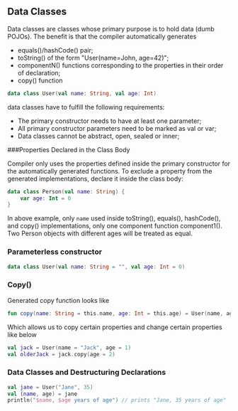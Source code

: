 ## Data Classes

Data classes are classes whose primary purpose is to hold data (dumb POJOs). The benefit is that the compiler automatically generates

* equals()/hashCode() pair;
* toString() of the form "User(name=John, age=42)";
* componentN() functions corresponding to the properties in their order of declaration;
* copy() function


```kotlin 
data class User(val name: String, val age: Int)
```

data classes have to fulfill the following requirements:

* The primary constructor needs to have at least one parameter;
* All primary constructor parameters need to be marked as val or var;
* Data classes cannot be abstract, open, sealed or inner;

###Properties Declared in the Class Body

 Compiler only uses the properties defined inside the primary constructor for the automatically generated functions. To exclude a property from the generated implementations, declare it inside the class body:

```kotlin 
data class Person(val name: String) {
    var age: Int = 0
}
```

In above example, only `name`  used inside toString(), equals(), hashCode(), and copy() implementations, only one component function component1().  Two Person objects with different ages will be treated as equal.

### Parameterless constructor
```kotlin
data class User(val name: String = "", val age: Int = 0)
```
### Copy()

Generated copy function looks like
```kotlin
fun copy(name: String = this.name, age: Int = this.age) = User(name, age)
```
Which allows us to copy certain properties and change certain properties like below

```kotlin
val jack = User(name = "Jack", age = 1)
val olderJack = jack.copy(age = 2)
```
### Data Classes and Destructuring Declarations
```kotlin
val jane = User("Jane", 35) 
val (name, age) = jane
println("$name, $age years of age") // prints "Jane, 35 years of age"
```
